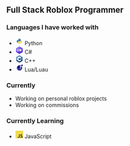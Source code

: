 ## Full Stack Roblox Programmer

### Languages I have worked with

- <img height="20" src=https://raw.githubusercontent.com/github/explore/main/topics/python/python.png> Python
- <img height="20" src=https://raw.githubusercontent.com/github/explore/main/topics/csharp/csharp.png> C#
- <img height="20" src=https://raw.githubusercontent.com/github/explore/main/topics/cpp/cpp.png> C++
- <img height="20" src=https://raw.githubusercontent.com/github/explore/main/topics/lua/lua.png> Lua/Luau


### Currently

- Working on personal roblox projects
- Working on commissions

### Currently Learning

- <img height="20" src=https://raw.githubusercontent.com/github/explore/main/topics/javascript/javascript.png> JavaScript

  
